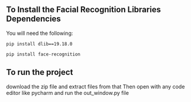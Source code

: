 ## To Install the Facial Recognition Libraries Dependencies

You will need the following:

```pip install dlib==19.18.0```

```pip install face-recognition```

## To run the project

download the zip file and extract files from that
Then open with any code editor like pycharm and run the out_window.py file

